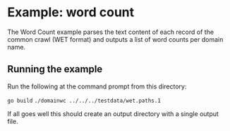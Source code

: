 # Example: word count
The Word Count example parses the text content of each record of the common crawl
(WET format) and outputs a list of word counts per domain name.

## Running the example
Run the following at the command prompt from this directory:

`go build`
`./domainwc ../../../testdata/wet.paths.1`

If all goes well this should create an output directory with a single output file.
